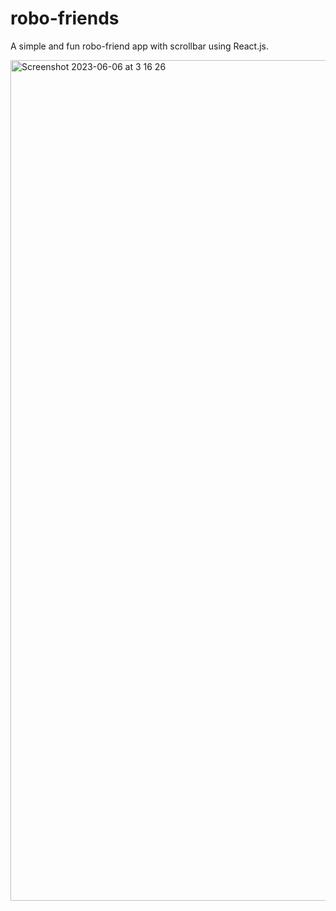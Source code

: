 # robo-friends

A simple and fun robo-friend app with scrollbar using React.js.

<img width="1345" alt="Screenshot 2023-06-06 at 3 16 26" src="https://github.com/vickneee/robo-friends/assets/93821265/d491f120-651a-4ab4-884c-79bd15576325">
